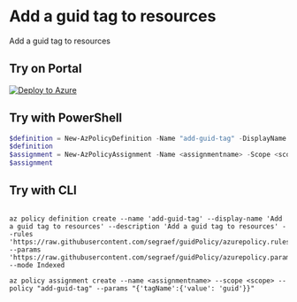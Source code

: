 # Add a guid tag to resources

Add a guid tag to resources

## Try on Portal

[![Deploy to Azure](http://azuredeploy.net/deploybutton.png)](https://portal.azure.com/#blade/Microsoft_Azure_Policy/CreatePolicyDefinitionBlade/uri/https%3A%2F%2Fraw.githubusercontent.com%2Fsegraef%2FguidPolicy%2Fmaster%2Fazurepolicy.json)

## Try with PowerShell

````powershell
$definition = New-AzPolicyDefinition -Name "add-guid-tag" -DisplayName "Add a guid tag to resources" -description "Add a guid tag to resources" -Policy 'https://raw.githubusercontent.com/segraef/guidPolicy/master/samples/Tags/add-replace-tag/azurepolicy.rules.json' -Parameter 'https://raw.githubusercontent.com/segraef/guidPolicy/azurepolicy.parameters.json' -Mode Indexed
$definition
$assignment = New-AzPolicyAssignment -Name <assignmentname> -Scope <scope>  -tagName 'guid' -PolicyDefinition $definition
$assignment 
````



## Try with CLI

````cli

az policy definition create --name 'add-guid-tag' --display-name 'Add a guid tag to resources' --description 'Add a guid tag to resources' --rules 'https://raw.githubusercontent.com/segraef/guidPolicy/azurepolicy.rules.json' --params 'https://raw.githubusercontent.com/segraef/guidPolicy/azurepolicy.parameters.json' --mode Indexed

az policy assignment create --name <assignmentname> --scope <scope> --policy "add-guid-tag" --params "{'tagName':{'value': 'guid'}}"

````

